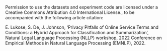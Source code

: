 Permission to use the datasets and experiment code are licensed under a Creative Commons Attribution 4.0 International License., to be accompanied with the following article citation:

E. Lukose, S. De, J. Johnson, ‘Privacy Pitfalls of Online Service Terms and Conditions: a Hybrid Approach for Classification and Summarization’, Natural Legal Language Processing (NLLP) workshop, 2022 Conference on Empirical Methods in Natural Language Processing (EMNLP), 2022.
